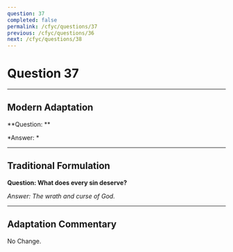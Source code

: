```yaml
---
question: 37
completed: false
permalink: /cfyc/questions/37
previous: /cfyc/questions/36
next: /cfyc/questions/38
---
```

# Question 37

---
## Modern Adaptation
**Question: **

*Answer: *

---
## Traditional Formulation
**Question: What does every sin deserve?**

*Answer: The wrath and curse of God.*

---
## Adaptation Commentary
No Change.